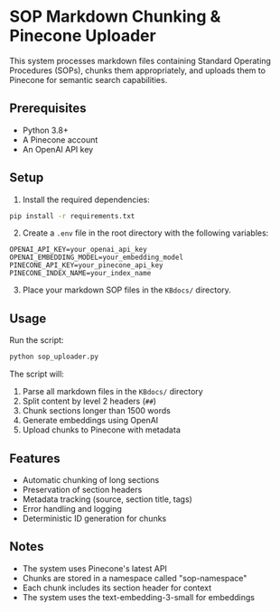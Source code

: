 # SOP Markdown Chunking & Pinecone Uploader

This system processes markdown files containing Standard Operating Procedures (SOPs), chunks them appropriately, and uploads them to Pinecone for semantic search capabilities.

## Prerequisites

- Python 3.8+
- A Pinecone account
- An OpenAI API key

## Setup

1. Install the required dependencies:
```bash
pip install -r requirements.txt
```

2. Create a `.env` file in the root directory with the following variables:
```
OPENAI_API_KEY=your_openai_api_key
OPENAI_EMBEDDING_MODEL=your_embedding_model
PINECONE_API_KEY=your_pinecone_api_key
PINECONE_INDEX_NAME=your_index_name
```

3. Place your markdown SOP files in the `KBdocs/` directory.

## Usage

Run the script:
```bash
python sop_uploader.py
```

The script will:
1. Parse all markdown files in the `KBdocs/` directory
2. Split content by level 2 headers (`##`)
3. Chunk sections longer than 1500 words
4. Generate embeddings using OpenAI
5. Upload chunks to Pinecone with metadata

## Features

- Automatic chunking of long sections
- Preservation of section headers
- Metadata tracking (source, section title, tags)
- Error handling and logging
- Deterministic ID generation for chunks

## Notes

- The system uses Pinecone's latest API 
- Chunks are stored in a namespace called "sop-namespace"
- Each chunk includes its section header for context
- The system uses the text-embedding-3-small for embeddings 